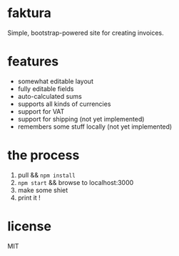 faktura
=======

Simple, bootstrap-powered site for creating invoices.

features
========

* somewhat editable layout
* fully editable fields
* auto-calculated sums
* supports all kinds of currencies
* support for VAT
* support for shipping (not yet implemented)
* remembers some stuff locally (not yet implemented)

the process
===========

1. pull && `npm install`
2. `npm start` && browse to localhost:3000
3. make some shiet
4. print it !

license
=======
MIT
